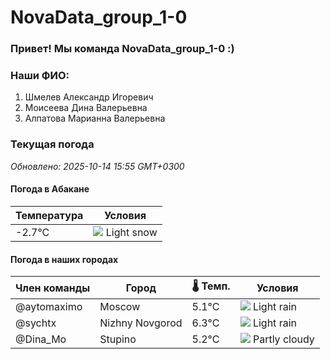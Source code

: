 # NovaData_group_1-0
### Привет! Мы команда NovaData_group_1-0 :)

### Наши ФИО:
1. Шмелев Александр Игоревич
2. Моисеева Дина Валерьевна
3. Алпатова Марианна Валерьевна

### Текущая погода
<!-- WEATHER:START -->
_Обновлено: 2025-10-14 15:55 GMT+0300_

#### Погода в Абакане

| Температура | Условия |
|-------------|----------|
| -2.7°C     | ![](https://cdn.weatherapi.com/weather/64x64/night/326.png) Light snow |

#### Погода в наших городах

| Член команды  | Город               | 🌡️ Темп.  | Условия          |
|---------------|---------------------|-----------|--------------------|
| @aytomaximo    | Moscow              |    5.1°C | ![](https://cdn.weatherapi.com/weather/64x64/day/296.png) Light rain   |
| @sychtx        | Nizhny Novgorod     |    6.3°C | ![](https://cdn.weatherapi.com/weather/64x64/day/296.png) Light rain   |
| @Dina_Mo       | Stupino             |    5.2°C | ![](https://cdn.weatherapi.com/weather/64x64/day/116.png) Partly cloudy |

<!-- WEATHER:END -->

